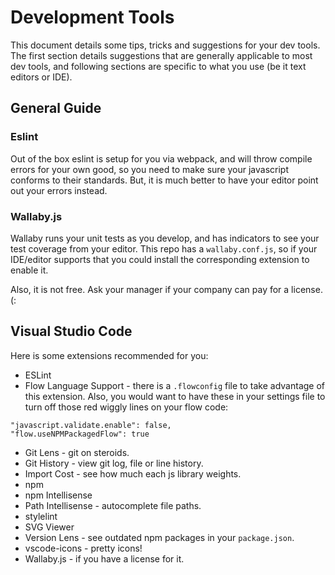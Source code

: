 # Development Tools
This document details some tips, tricks and suggestions for your dev tools. The first section details suggestions that are generally applicable to most dev tools, and following sections are specific to what you use (be it text editors or IDE).

## General Guide
### Eslint
Out of the box eslint is setup for you via webpack, and will throw compile errors for your own good, so you need to make sure your javascript conforms to their standards. But, it is much better to have your editor point out your errors instead.

### Wallaby.js
Wallaby runs your unit tests as you develop, and has indicators to see your test coverage from your editor. This repo has a `wallaby.conf.js`, so if your IDE/editor supports that you could install the corresponding extension to enable it. 

Also, it is not free. Ask your manager if your company can pay for a license. (:

## Visual Studio Code 
Here is some extensions recommended for you:
 * ESLint 
 * Flow Language Support - there is a `.flowconfig` file to take advantage of this extension. Also, you would want to have these in your settings file to turn off those red wiggly lines on your flow code:
 ```
"javascript.validate.enable": false,
"flow.useNPMPackagedFlow": true
 ```
 * Git Lens - git on steroids.
 * Git History - view git log, file or line history.
 * Import Cost - see how much each js library weights.
 * npm
 * npm Intellisense
 * Path Intellisense - autocomplete file paths.
 * stylelint
 * SVG Viewer
 * Version Lens - see outdated npm packages in your `package.json`.
 * vscode-icons - pretty icons!
 * Wallaby.js - if you have a license for it.

